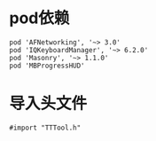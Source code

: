 #  pod依赖
```
pod 'AFNetworking', '~> 3.0'
pod 'IQKeyboardManager', '~> 6.2.0'
pod 'Masonry', '~> 1.1.0'
pod 'MBProgressHUD'
```
# 导入头文件
```
#import "TTTool.h"
```
